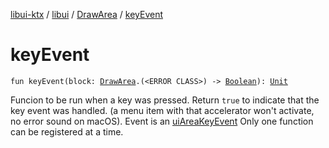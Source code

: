 [libui-ktx](../../index.md) / [libui](../index.md) / [DrawArea](index.md) / [keyEvent](./key-event.md)

# keyEvent

`fun keyEvent(block: `[`DrawArea`](index.md)`.(<ERROR CLASS>) -> `[`Boolean`](https://kotlinlang.org/api/latest/jvm/stdlib/kotlin/-boolean/index.html)`): `[`Unit`](https://kotlinlang.org/api/latest/jvm/stdlib/kotlin/-unit/index.html)

Funcion to be run when a key was pressed. Return `true` to indicate that the key event was handled.
(a menu item with that accelerator won't activate, no error sound on macOS). Event is an [uiAreaKeyEvent](#)
Only one function can be registered at a time.

